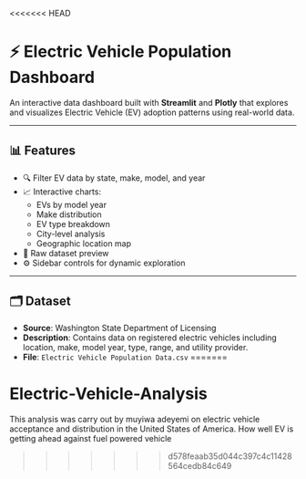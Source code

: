 <<<<<<< HEAD
# ⚡ Electric Vehicle Population Dashboard

An interactive data dashboard built with **Streamlit** and **Plotly** that explores and visualizes Electric Vehicle (EV) adoption patterns using real-world data.

---

## 📊 Features

- 🔍 Filter EV data by state, make, model, and year
- 📈 Interactive charts:
  - EVs by model year
  - Make distribution
  - EV type breakdown
  - City-level analysis
  - Geographic location map
- 📂 Raw dataset preview
- ⚙️ Sidebar controls for dynamic exploration

---

## 🗂 Dataset

- **Source**: Washington State Department of Licensing
- **Description**: Contains data on registered electric vehicles including location, make, model year, type, range, and utility provider.
- **File**: `Electric Vehicle Population Data.csv`
=======
# Electric-Vehicle-Analysis
This analysis was carry out by muyiwa adeyemi on electric vehicle acceptance and distribution in the United States of America. How well EV is getting ahead against fuel powered vehicle
>>>>>>> d578feaab35d044c397c4c11428564cedb84c649
